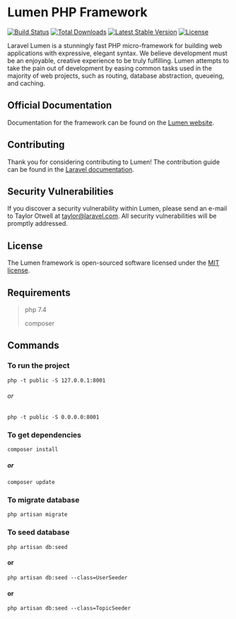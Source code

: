 # Lumen PHP Framework

[![Build Status](https://travis-ci.org/laravel/lumen-framework.svg)](https://travis-ci.org/laravel/lumen-framework)
[![Total Downloads](https://poser.pugx.org/laravel/lumen-framework/d/total.svg)](https://packagist.org/packages/laravel/lumen-framework)
[![Latest Stable Version](https://poser.pugx.org/laravel/lumen-framework/v/stable.svg)](https://packagist.org/packages/laravel/lumen-framework)
[![License](https://poser.pugx.org/laravel/lumen-framework/license.svg)](https://packagist.org/packages/laravel/lumen-framework)

Laravel Lumen is a stunningly fast PHP micro-framework for building web applications with expressive, elegant syntax. We believe development must be an enjoyable, creative experience to be truly fulfilling. Lumen attempts to take the pain out of development by easing common tasks used in the majority of web projects, such as routing, database abstraction, queueing, and caching.

## Official Documentation

Documentation for the framework can be found on the [Lumen website](https://lumen.laravel.com/docs/8.x).

## Contributing

Thank you for considering contributing to Lumen! The contribution guide can be found in the [Laravel documentation](https://laravel.com/docs/8.x/contributions).

## Security Vulnerabilities

If you discover a security vulnerability within Lumen, please send an e-mail to Taylor Otwell at taylor@laravel.com. All security vulnerabilities will be promptly addressed.

## License

The Lumen framework is open-sourced software licensed under the [MIT license](https://opensource.org/licenses/MIT).

## Requirements
> php 7.4
> 
> composer 

## Commands
### To run the project
    php -t public -S 127.0.0.1:8001
###### or
    php -t public -S 0.0.0.0:8001
### To get dependencies
    composer install
##### or
    composer update

### To migrate database
    php artisan migrate
### To seed database
    php artisan db:seed
#### or
    php artisan db:seed --class=UserSeeder 
#### or
    php artisan db:seed --class=TopicSeeder